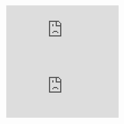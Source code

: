 ![alt tag](https://www.math.kth.se/na/SF1547/numd16/hidden/intro_pub.pdf)
![alt tag](https://www.kth.se/social/files/57026142f2765427d164fc3a/lecture-02a-channels.pdf)
